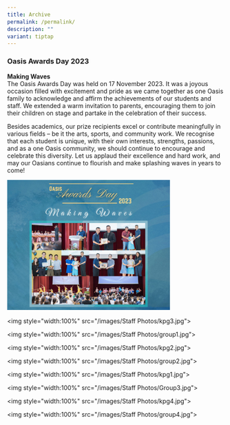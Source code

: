```yaml
---
title: Archive
permalink: /permalink/
description: ""
variant: tiptap
---
```

<h3><strong>Oasis Awards Day 2023</strong></h3>
<p><strong>Making Waves</strong>
<br>The Oasis Awards Day was held on 17 November 2023. It was a joyous occasion
filled with excitement and pride as we came together as one Oasis family
to acknowledge and affirm the achievements of our students and staff. We
extended a warm invitation to parents, encouraging them to join their children
on stage and partake in the celebration of their success.</p>
<p>Besides academics, our prize recipients excel or contribute meaningfully
in various fields – be it the arts, sports, and community work. We recognise
that each student is unique, with their own interests, strengths, passions,
and as a one Oasis community, we should continue to encourage and celebrate
this diversity. Let us applaud their excellence and hard work, and may
our Oasians continue to flourish and make splashing waves in years to come!</p>
<div class="isomer-image-wrapper">
<img style="width: 75%;" height="auto" width="100%" alt="" src="/images/awardsday2023.jpg">
</div>
<p>&lt;img style="width:100%" src="/images/Staff Photos/kpg3.jpg"&gt;</p>
<p>&lt;img style="width:100%" src="/images/Staff Photos/group1.jpg"&gt;</p>
<p>&lt;img style="width:100%" src="/images/Staff Photos/kpg2.jpg"&gt;</p>
<p>&lt;img style="width:100%" src="/images/Staff Photos/group2.jpg"&gt;</p>
<p>&lt;img style="width:100%" src="/images/Staff Photos/kpg1.jpg"&gt;</p>
<p>&lt;img style="width:100%" src="/images/Staff Photos/Group3.jpg"&gt;</p>
<p>&lt;img style="width:100%" src="/images/Staff Photos/kpg4.jpg"&gt;</p>
<p>&lt;img style="width:100%" src="/images/Staff Photos/group4.jpg"&gt;</p>